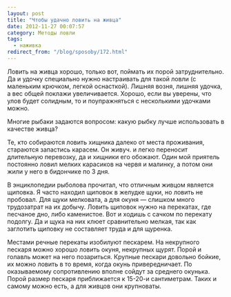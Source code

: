 ```yaml
---
layout: post
title: "Чтобы удачно ловить на живца"
date: 2012-11-27 00:07:57
category: Методы ловли
tags:
  - наживка
redirect_from: "/blog/sposoby/172.html"
---
```

Ловить на живца хорошо, только вот, поймать их порой затруднительно. Да
и удочку специально нужно настраивать для такой ловли (с маленьким
крючком, легкой оснасткой). Лишняя возня, лишняя удочка, а вес общей
поклажи увеличивается. Хорошо, если вы уверены, что улов будет солидным,
то и поупражняться с несколькими удочками можно.

Многие рыбаки задаются вопросом: какую рыбку лучше использовать в
качестве живца?

Те, кто собираются ловить хищника далеко от места проживания, стараются
запастись карасем. Он живуч. и легко переносит длительную перевозку, да
и хищники его обожают. Один мой приятель постоянно ловил мелких
карасиков на червя и малинку, а потом они жили у него в бидончике по 3
дня.

В энциклопедии рыболова прочитал, что отличным живцом является щиповка.
Я часто находил щиповок в желудке щуки, но ловить не пробовал. Для щуки
мелковата, а для окуня — слишком много трудозатрат на их добычу. Ловить
щиповок нужно на перекатах, где песчаное дно, либо каменистое. Вот и
ходишь с сачком по перекату подолгу. Да и щука на них клюет сравнительно
мелкая, так как заглотить щиповку не составляет труда и для щуренка.

Местами речные перекаты изобилуют пескарем. На некрупного пескаря можно
хорошо ловить окуня, некрупных щурят. Порой и голавль может на него
позариться. Крупные пескари довольно бойкие, их можно ловить в то время,
когда окунь привередничает. По оказываемому сопротивлению вполне сойдут
за среднего окунька. Порой размер пескаря приближается к 15-20-и
сантиметрам. Таких и самому можно есть, а для живцов они крупноваты.
